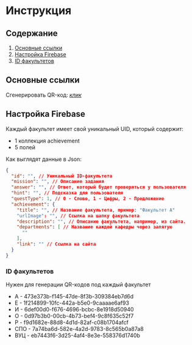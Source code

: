 # Инструкция

## Содержание

1. [Основные ссылки](#основные-ссылки)
2. [Настройка Firebase](#настройка-firebase)
4. [ID факультетов](#id-факультетов)

## Основные ссылки

Сгенерировать QR-код: [*клик*](http://qrcoder.ru/)

## Настройка Firebase

Каждый факультет имеет свой уникальный UID, который содержит:
- 1 коллекция achievement
- 5 полей

Как выглядят данные в Json:
~~~json
{
  "id": "", // Уникальный ID-факультета
  "mission": "", // Описание задания
  "answer": "", // Ответ, который будет проверяться у пользователя
  "hint": "", // Подсказка для пользователя
  "questType": 1, // 0 - Слово, 1 - Цифры, 2 - Предложение
  "achievement": { 
    "title": "", // Название факультета, пример: "Факультет А"
    "urlImage": "", // Ссылка на шапку факультета
    "description": "", // Описание факультета, например, из сайта.
    "departments": [ // Название каждой кафедры через запятую
      "" 
    ],
    "link": "" // Ссылка на сайта
  }
}
~~~

### ID факультетов
Нужен для генерации QR-кодов под каждый факультет
  - А - 473e373b-f145-47de-8f3b-309384eb7d6d
  - Е - 1f214899-10fc-442a-b5e0-9caaaae6af93    
  - И - 6def00d0-f676-4696-bcbc-8e1918d50940
  - О - 0d97b3b0-00cb-4b73-bef4-9c8f635c52f7
  - Р - f9d1682e-88d8-4d1d-82af-c08b1704afcf
  - СПО - 7a74ba6d-582e-4a2d-9783-8c565b0a87a8
  - ВУЦ - eb7443f6-3d25-4af4-8e3e-558376d1740b
